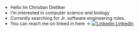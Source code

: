 - Hello Im Christian Dietiker
- I’m interested in computer science and biology
- Currently searching for Jr. software engineering roles.
- You can reach me on linked in here -> [![Linkedin](https://i.stack.imgur.com/gVE0j.png) LinkedIn](https://www.linkedin.com/in/christian-dietiker/)
<!---
Nakadie/Nakadie is a ✨ special ✨ repository because its `README.md` (this file) appears on your GitHub profile.
You can click the Preview link to take a look at your changes.
--->

